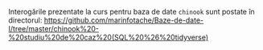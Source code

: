 Interogările prezentate la curs pentru baza de date `chinook` sunt postate în directorul: 
https://github.com/marinfotache/Baze-de-date-I/tree/master/chinook%20-%20studiu%20de%20caz%20(SQL%20%26%20tidyverse)

